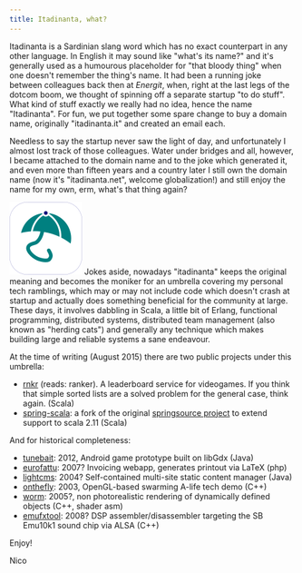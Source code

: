 ```yaml
---
title: Itadinanta, what?
---
```


Itadinanta is a Sardinian slang word which has no exact counterpart in any other language. In English it may sound like "what's its name?" and it's generally used as a humourous placeholder for "that bloody thing" when one doesn't remember the thing's name. It had been a running joke between colleagues back then at *Energit*, when, right at the last legs of the dotcom boom, we thought of spinning off a separate startup "to do stuff". What kind of stuff exactly we really had no idea, hence the name "Itadinanta". For fun, we put together some spare change to buy a domain name, originally "itadinanta.it" and created an email each.

Needless to say the startup never saw the light of day, and unfortunately I almost lost track of those colleagues. Water under bridges and all, however, I became attached to the domain name and to the joke which generated it, and even more than fifteen years and a country later I still own the domain name (now it's "itadinanta.net", welcome globalization!) and still enjoy the name for my own, erm, what's that thing again?

![Logo](/img/logo_itadinanta_color_128.png) Jokes aside, nowadays "itadinanta" keeps the original meaning and becomes the moniker for an umbrella covering my personal tech ramblings, which may or may not include code which doesn't crash at startup and actually does something beneficial for the community at large. These days, it involves dabbling in Scala, a little bit of Erlang, functional programming, distributed systems, distributed team management (also known as "herding cats") and generally any technique which makes building large and reliable systems a sane endeavour.

At the time of writing (August 2015) there are two public projects under this umbrella:

- [rnkr](http://github.com/itadinanta/rnkr) (reads: ranker). A leaderboard service for videogames. If you think that simple sorted lists are a solved problem for the general case, think again. (Scala)
- [spring-scala](http://github.com/itadinanta/spring-scala): a fork of the original [springsource project](http://github.com/spring-projects/spring-scala) to extend support to scala 2.11 (Scala)

And for historical completeness:

- [tunebait](http://github.com/itadinanta/tunebait): 2012, Android game prototype built on libGdx (Java)
- [eurofattu](http://github.com/itadinanta/eurofattu): 2007? Invoicing webapp, generates printout via LaTeX (php) 
- [lightcms](http://github.com/itadinanta/lightcms): 2004? Self-contained multi-site static content manager (Java)
- [onthefly](http://github.com/itadinanta/onthefly): 2003, OpenGL-based swarming A-life tech demo (C++)
- [worm](http://github.com/itadinanta/worm): 2005?, non photorealistic rendering of dynamically defined objects (C++, shader asm)
- [emufxtool](http://github.com/itadinanta/emufxtool): 2008? DSP assembler/disassembler targeting the SB Emu10k1 sound chip via ALSA (C++)

Enjoy!

Nico
